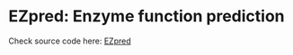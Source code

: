 # EZpred: Enzyme function prediction #

Check source code here: [EZpred](https://github.com/kad-ecoli/InterLabelEC)
